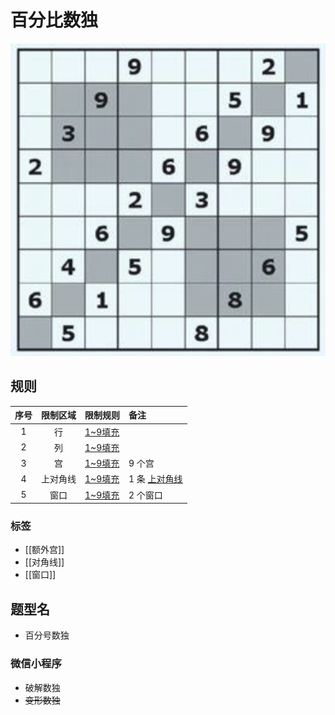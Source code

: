 # 百分比数独

![题](../../../../../images/sudoku/百分号数独.png)

## 规则

| 序号  | 限制区域 | 限制规则    | 备注         |
|:---:|:----:|:--------|:-----------|
|  1  |  行   | [1~9填充] |            |
|  2  |  列   | [1~9填充] |            |
|  3  |  宫   | [1~9填充] | 9 个宫       |
|  4  | 上对角线 | [1~9填充] | 1 条 [上对角线] |
|  5  |  窗口  | [1~9填充] | 2 个窗口      |

### 标签

- [[额外宫]]
- [[对角线]]
- [[窗口]]

## 题型名

- 百分号数独

### 微信小程序

- 破解数独
- ~~变形数独~~

[1~9填充]: ../../../../../rules.md#1to9填充

[上对角线]: ../../../../../rules.md#上对角线
